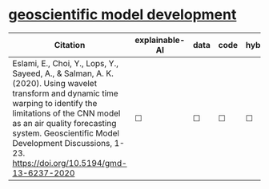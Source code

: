 # [geoscientific model development](https://www.geoscientific-model-development.net/)


| Citation           | explainable-AI | data   | code | hybrid |   reviews  |
|--------------------|----------------|--------|------|--------|------------|
| Eslami, E., Choi, Y., Lops, Y., Sayeed, A., & Salman, A. K. (2020). Using wavelet transform and dynamic time warping to identify the limitations of the CNN model as an air quality forecasting system. Geoscientific Model Development Discussions, 1-23. https://doi.org/10.5194/gmd-13-6237-2020 |   &#9744;   | &#9744; | &#9744; | &#9744;  |  |
